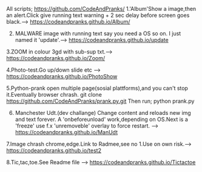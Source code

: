 All scripts; https://github.com/CodeAndPranks/
1.'Album'Show a image,then an alert.Click give running text warning + 2 sec delay before screen goes black.--> https://codeandpranks.github.io/Album/ 

2. MALWARE image with running text say you need a OS so on.
I just named it 'update'.--> https://codeandpranks.github.io/update

3.ZOOM in colour 3gd with sub-sup txt.--> https://codeandpranks.github.io/Zoom/

4.Photo-test.Go up/down slide etc --> https://codeandpranks.github.io/PhotoShow

5.Python-prank open multiple page(sosial plattforms),and you can't stop it.Eventually browser chrash.
git clone  https://github.com/CodeAndPranks/prank.py.git
Then run; python prank.py

6. Manchester Udt.(dev challange)
Change content and reloads new img and text forever.
A 'onbeforeunload' work,depending on OS.Next is a 'freeze' use f.x 'unremoveble' overlay to force restart. --> https://codeandpranks.github.io/ManUdt

7.Image chrash chrome,edge.Link to Radmee,see no 1.Use on own risk.--> https://codeandpranks.github.io/test2

8.Tic,tac,toe.See Readme file --> https://codeandpranks.github.io/Tictactoe
